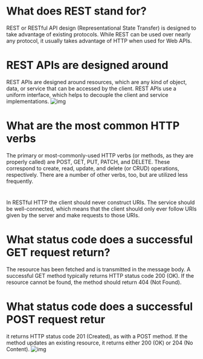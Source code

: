 # What does REST stand for?
REST or RESTful API design (Representational State Transfer) is designed to take advantage of existing protocols. While REST can be used over nearly any protocol, it usually takes advantage of HTTP when used for Web APIs.

# REST APIs are designed around
REST APIs are designed around resources, which are any kind of object, data, or service that can be accessed by the client. REST APIs use a uniform interface, which helps to decouple the client and service implementations.
![img](https://api.zestard.com/wp-content/uploads/2015/12/What-is-Rest-API-02-1.jpg)


# What are the most common HTTP verbs
The primary or most-commonly-used HTTP verbs (or methods, as they are properly called) are POST, GET, PUT, PATCH, and DELETE. These correspond to create, read, update, and delete (or CRUD) operations, respectively. There are a number of other verbs, too, but are utilized less frequently.

#
In RESTful HTTP the client should never construct URIs. The service should be well-connected, which means that the client should only ever follow URIs given by the server and make requests to those URIs.
# What status code does a successful GET request return?

The resource has been fetched and is transmitted in the message body.
A successful GET method typically returns HTTP status code 200 (OK). If the resource cannot be found, the method should return 404 (Not Found).
# What status code does a successful POST request retur
it returns HTTP status code 201 (Created), as with a POST method. If the method updates an existing resource, it returns either 200 (OK) or 204 (No Content).
![img](https://www.abbreviations.com/images/47386_204.png)